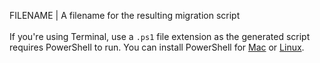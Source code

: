 FILENAME | A filename for the resulting migration script<br><br>If you're using Terminal, use a `.ps1` file extension as the generated script requires PowerShell to run. You can install PowerShell for [Mac](https://docs.microsoft.com/en-us/powershell/scripting/install/installing-powershell-on-macos?view=powershell-7.2) or [Linux](https://docs.microsoft.com/en-us/powershell/scripting/install/installing-powershell-on-linux?view=powershell-7.2).
